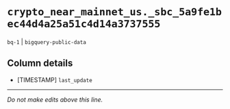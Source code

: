 # `crypto_near_mainnet_us._sbc_5a9fe1bec44d4a25a51c4d14a3737555`
`bq-1` | `bigquery-public-data`

## Column details
* [TIMESTAMP] `last_update`

-------------------------------------------------------------------------------
*Do not make edits above this line.*
